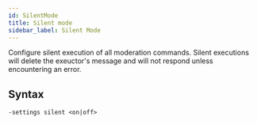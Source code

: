 ```yaml
---
id: SilentMode
title: Silent mode 
sidebar_label: Silent Mode
---
```


Configure silent execution of all moderation commands. Silent executions will delete the exeuctor's message and will not respond unless encountering an error.

## Syntax  
`-settings silent <on|off>`
